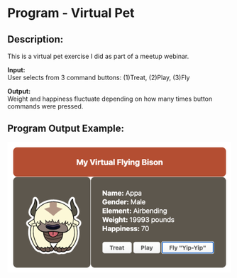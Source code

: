 # Program - Virtual Pet

## Description: 
This is a virtual pet exercise I did as part of a meetup webinar. 

**Input:**      
User selects from 3 command buttons: (1)Treat, (2)Play, (3)Fly

**Output:**     
Weight and happiness fluctuate depending on how many times button commands were pressed.

## Program Output Example:
![](images/screenshot_program-output.png)



